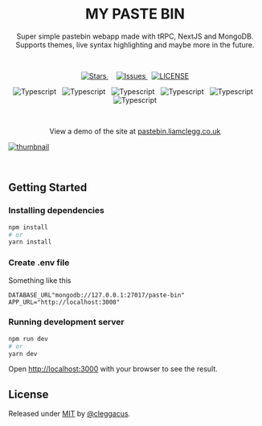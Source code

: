 <h1 align="center">
  MY PASTE BIN
</h1>

<p align="center">
Super simple pastebin webapp made with tRPC, NextJS and MongoDB. Supports themes, live syntax highlighting and maybe more in the future.
</p>

<br/>

<p align="center">
  <a href="#">
    <img alt="Stars" src="https://img.shields.io/github/stars/cleggacus/my-paste-bin?color=yellow&style=for-the-badge">
  </a>
  &nbsp;
  <!-- <a href="#">
    <img alt="Fork" src="https://img.shields.io/github/forks/cleggacus/my-paste-bin?style=for-the-badge" />
  </a> -->
  &nbsp;
  <a href="https://github.com/cleggacus/my-paste-bin/issueshttps://trpc.io/discord">
    <img alt="Issues" src="https://img.shields.io/github/issues/cleggacus/my-paste-bin?color=red&style=for-the-badge" />
  </a>
  &nbsp;
  <a href="https://github.com/cleggacus/my-paste-bin/blob/main/LICENSE">
    <img alt="LICENSE" src="https://img.shields.io/github/license/cleggacus/my-paste-bin?label=license&style=for-the-badge" />
  </a>
</p>

<p align="center">
  <img alt="Typescript" src="https://img.shields.io/badge/typescript-%23007ACC.svg?style=for-the-badge&logo=typescript&logoColor=white">
  &nbsp;
  <img alt="Typescript" src="https://img.shields.io/badge/Next-black?style=for-the-badge&logo=next.js&logoColor=white">
  &nbsp;
  <img alt="Typescript" src="https://img.shields.io/badge/vercel-%23000000.svg?style=for-the-badge&logo=vercel&logoColor=white">
  &nbsp;
  <img alt="Typescript" src="https://img.shields.io/badge/SASS-hotpink.svg?style=for-the-badge&logo=SASS&logoColor=white">
  &nbsp;
  <img alt="Typescript" src="https://img.shields.io/badge/MongoDB-%234ea94b.svg?style=for-the-badge&logo=mongodb&logoColor=white">
  &nbsp;
  <img alt="Typescript" src="https://img.shields.io/badge/Prisma-3982CE?style=for-the-badge&logo=Prisma&logoColor=white">
</p>

<br/>
<p align="center">View a demo of the site at <a href="https://pastebin.liamclegg.co.uk./">pastebin.liamclegg.co.uk</a></p>


[![thumbnail](https://i.imgur.com/E7hzBHu.png)](https://pastebin.liamclegg.co.uk/)


<br/>

## Getting Started


### Installing dependencies

```bash
npm install 
# or
yarn install
```

### Create .env file

Something like this

```env
DATABASE_URL"mongodb://127.0.0.1:27017/paste-bin"
APP_URL="http://localhost:3000"
```

### Running development server

```bash
npm run dev
# or
yarn dev
```

Open [http://localhost:3000](http://localhost:3000) with your browser to see the result.

## License

Released under [MIT](/LICENSE) by [@cleggacus](https://github.com/cleggacus).